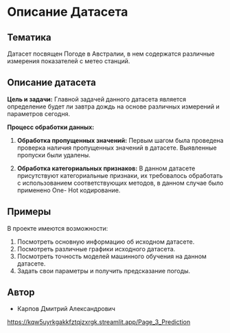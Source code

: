 # Описание Датасета

## Тематика
Датасет посвящен Погоде в Австралии, в нем содержатся различные измерения показателей с метео станций.

## Описание датасета
**Цель и задачи:**
Главной задачей данного датасета является определение будет ли завтра дождь на основе различных измерений и параметров сегодня.

**Процесс обработки данных:**
1. **Обработка пропущенных значений:** Первым шагом была проведена проверка наличия пропущенных значений в датасете. Выявленные пропуски были удалены.

2. **Обработка категориальных признаков:** В данном датасете присутствуют категориальные признаки, их требовалось обработать с использованием соответствующих методов, в данном случае было применено One- Hot кодирование.

## Примеры

В проекте имеются возможности:
1. Посмотреть основную информацию об исходном датасете.
2. Посмотреть различные графики исходного датасета.
3. Посмотреть точность моделей машинного обучения на данном датасете.
4. Задать свои параметры и получить предсказание погоды.

## Автор

- Карпов Дмитрий Александрович


https://kqw5uyrkgakkfztqjzxrgk.streamlit.app/Page_3_Prediction
